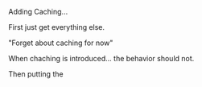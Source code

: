 Adding Caching...

First just get everything else. 

"Forget about caching for now"


When chaching is introduced... the behavior should not.

Then putting the 

